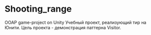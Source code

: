 # Shooting_range
OOAP game-project on Unity
Учебный проект, реализующий тир на Юнити. Цель проекта - демонстрация паттерна Visitor.

